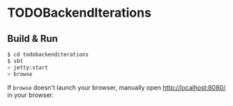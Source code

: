 # TODOBackendIterations #

## Build & Run ##

```sh
$ cd todobackenditerations
$ sbt
> jetty:start
> browse
```

If `browse` doesn't launch your browser, manually open [http://localhost:8080/](http://localhost:8080/) in your browser.
